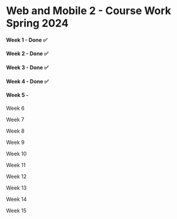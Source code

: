 # Web and Mobile 2 - Course Work Spring 2024

#### Week 1 - Done ✅

#### Week 2 - Done ✅

#### Week 3 - Done ✅

#### Week 4 - Done ✅

#### Week 5 - 

Week 6

Week 7

Week 8

Week 9

Week 10

Week 11

Week 12

Week 13

Week 14

Week 15

